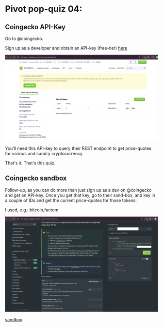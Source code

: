 # Pivot pop-quiz 04:

## Coingecko API-Key

Go to @coingecko.

Sign up as a developer and obtain an API-key (free-tier) 
[here](https://www.coingecko.com/en/developers/dashboard)

![coingecko developers splash-page](imgs/coingecko-dev-page.png)

You'll need this API-key to query their REST endpoint to get price-quotes for 
various and sundry cryptocurrency. 

That's it. That's this quiz.

## Coingecko sandbox

Follow-up, as you can do more than just sign up as a dev on @coingecko and get 
an API-key. Once you get that key, go to their sand-box, and key in a couple of 
IDs and get the current price-quotes for those tokens.

I used, e.g.: bitcoin,fantom

![coingecko sandbox](imgs/coingecko-sandbox.png)

[sandbox](https://docs.coingecko.com/v3.0.1/reference/simple-price)

